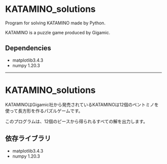 # KATAMINO_solutions

Program for solving KATAMINO made by Python. 

KATAMINO is a puzzle game produced by Gigamic.

## Dependencies

* matplotlib3.4.3
* numpy 1.20.3

---

# KATAMINO_solutions

KATAMINOはGigamic社から発売されているKATAMINOは12個のペントミノを使って長方形を作るパズルゲームです。

このプログラムは、12個のピースから得られるすべての解を出力します。

## 依存ライブラリ

* matplotlib3.4.3
* numpy 1.20.3
